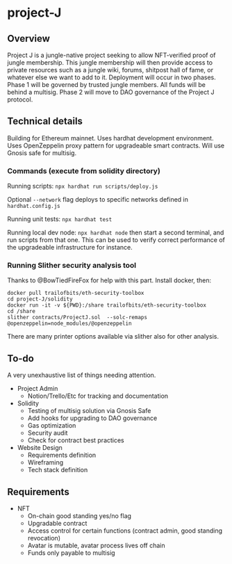 # project-J


## Overview
Project J is a jungle-native project seeking to allow NFT-verified proof of jungle membership. This jungle membership will then provide access to private resources such as a jungle wiki, forums, shitpost hall of fame, or whatever else we want to add to it. Deployment will occur in two phases. Phase 1 will be governed by trusted jungle members. All funds will be behind a multisig. Phase 2 will move to DAO governance of the Project J protocol.

## Technical details
Building for Ethereum mainnet. Uses hardhat development environment. Uses OpenZeppelin proxy pattern for upgradeable smart contracts. Will use Gnosis safe for multisig.

### Commands (execute from solidity directory)
Running scripts:
`npx hardhat run scripts/deploy.js`

Optional `--network` flag deploys to specific networks defined in `hardhat.config.js`

Running unit tests:
`npx hardhat test`

Running local dev node:
`npx hardhat node` then start a second terminal, and run scripts from that one. This can be used to verify correct performance of the upgradeable infrastructure for instance.

### Running Slither security analysis tool
Thanks to @BowTiedFireFox for help with this part. Install docker, then:
```
docker pull trailofbits/eth-security-toolbox
cd project-J/solidity
docker run -it -v ${PWD}:/share trailofbits/eth-security-toolbox
cd /share
slither contracts/ProjectJ.sol  --solc-remaps @openzeppelin=node_modules/@openzeppelin
```

There are many printer options available via slither also for other analysis.

## To-do
A very unexhaustive list of things needing attention.

* Project Admin
    * Notion/Trello/Etc for tracking and documentation
* Solidity
    * Testing of multisig solution via Gnosis Safe
    * Add hooks for upgrading to DAO governance
    * Gas optimization
    * Security audit
    * Check for contract best practices
* Website Design
    * Requirements definition
    * Wireframing
    * Tech stack definition

## Requirements

* NFT
    * On-chain good standing yes/no flag
    * Upgradable contract
    * Access control for certain functions (contract admin, good standing revocation)
    * Avatar is mutable, avatar process lives off chain
    * Funds only payable to multisig
